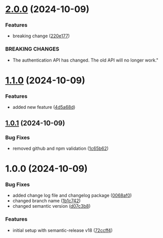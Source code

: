 # [2.0.0](https://github.com/yassineltayeb/semantic-release-14.15.0/compare/v1.1.0...v2.0.0) (2024-10-09)


### Features

* breaking change ([220e177](https://github.com/yassineltayeb/semantic-release-14.15.0/commit/220e177f360a9c0312f9a88674b6739943b2ee97))


### BREAKING CHANGES

* The authentication API has changed. The old API will no longer work."

# [1.1.0](https://github.com/yassineltayeb/semantic-release-14.15.0/compare/v1.0.1...v1.1.0) (2024-10-09)


### Features

* added new feature ([4d5a68d](https://github.com/yassineltayeb/semantic-release-14.15.0/commit/4d5a68dd9665efffbf5cf449c6ca33893efcd69f))

## [1.0.1](https://github.com/yassineltayeb/semantic-release-14.15.0/compare/v1.0.0...v1.0.1) (2024-10-09)


### Bug Fixes

* removed github and npm validation ([1c65b62](https://github.com/yassineltayeb/semantic-release-14.15.0/commit/1c65b62d58821548e8e43a96d9cd0177f2a0dac1))

# 1.0.0 (2024-10-09)


### Bug Fixes

* added change log file and changelog package ([0068af0](https://github.com/yassineltayeb/semantic-release-14.15.0/commit/0068af03dbc4509e8b05f27e8da46b3d2378b24e))
* changed branch name ([1b1c742](https://github.com/yassineltayeb/semantic-release-14.15.0/commit/1b1c7428ca97ee1c14271e9544941e59f201c600))
* changed semantic version ([d07c3b8](https://github.com/yassineltayeb/semantic-release-14.15.0/commit/d07c3b8143295ef295ec52c18d4359b9c0245fc9))


### Features

* initial setup with semantic-release v18 ([72ccff4](https://github.com/yassineltayeb/semantic-release-14.15.0/commit/72ccff44255090805f0a81621121eb0105628bd8))
